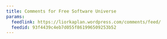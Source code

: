 ```yaml
---
title: Comments for Free Software Universe
params:
  feedlink: https://liorkaplan.wordpress.com/comments/feed/
  feedid: 93f4439c4eb7d055f861996509253b52
---
```

